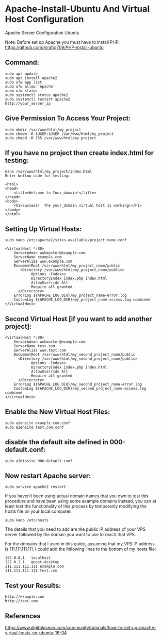 # Apache-Install-Ubuntu And Virtual Host Configuration
Apache Server Configuration Ubuntu

Note: Before set up Apache you must have to install PHP: https://github.com/mrafiq709/PHP-install-ubuntu

Command:
---------
    sudo apt update
    sudo apt install apache2
    sudo ufw app list
    sudo ufw allow 'Apache'
    sudo ufw status
    sudo systemctl status apache2
    sudo systemctl restart apache2
    http://your_server_ip
    
Give Permission To Access Your Project:
---------------------------------------
    sudo mkdir /var/www/html/my_project
    sudo chown -R $USER:$USER /var/www/html/my_project
    sudo chmod -R 755 /var/www/html/my_project
    
If you have no project then create index.html for testing:
----------------------------------------------------------
    nano /var/www/html/my_project/index.html
    Enter bellow code for testing:
    
    <html>
    <head>
        <title>Welcome to Your_domain!</title>
    </head>
    <body>
        <h1>Success!  The your_domain virtual host is working!</h1>
    </body>
    </html>
    
Setting Up Virtual Hosts:
--------------------------
    sudo nano /etc/apache2/sites-available/project_name.conf
    
    <VirtualHost *:80>
        ServerAdmin webmaster@example.com
        ServerName example.com
        ServerAlias www.example.com
        DocumentRoot /var/www/html/my_project_name/public
           <Directory /var/www/html/my_project_name/public>
                Options -Indexes
                DirectoryIndex index.php index.html
                AllowOverride All
                Require all granted
          </Directory>
        ErrorLog ${APACHE_LOG_DIR}/my_project_name-error.log
        CustomLog ${APACHE_LOG_DIR}/my_project_name-access.log combined
    </VirtualHost>
    
Second Virtual Host [if you want to add another project]:
---------------------------------------------------------

    <VirtualHost *:80>
        ServerAdmin webmaster@example.com
        ServerName test.com
        ServerAlias www.test.com
        DocumentRoot /var/www/html/my_second_project_name/public
          <Directory /var/www/html/my_second_project_name/public>
                Options -Indexes
                DirectoryIndex index.php index.html
                AllowOverride All
                Require all granted
          </Directory>
        ErrorLog ${APACHE_LOG_DIR}/my_second_project_name-error.log
        CustomLog ${APACHE_LOG_DIR}/my_second_project_name-access.log combined
    </VirtualHost>
    
Enable the New Virtual Host Files:
-----------------------------------
    sudo a2ensite example.com.conf
    sudo a2ensite test.com.conf
    
disable the default site defined in 000-default.conf:
-------------------------------------------------------
    sudo a2dissite 000-default.conf
    
 Now restart Apache server:
 ---------------------------
    sudo service apache2 restart
    
If you haven’t been using actual domain names that you own to test this procedure and have been using some example domains instead, you can at least test the functionality of this process by temporarily modifying the hosts file on your local computer.

    sudo nano /etc/hosts
    
The details that you need to add are the public IP address of your VPS server followed by the domain you want to use to reach that VPS.

For the domains that I used in this guide, assuming that my VPS IP address is 111.111.111.111, I could add the following lines to the bottom of my hosts file:

    127.0.0.1   localhost
    127.0.1.1   guest-desktop
    111.111.111.111 example.com
    111.111.111.111 test.com
    
Test your Results:
-------------------
    http://example.com
    http://test.com

References
------------
https://www.digitalocean.com/community/tutorials/how-to-set-up-apache-virtual-hosts-on-ubuntu-16-04

